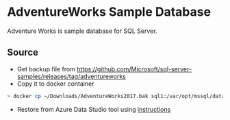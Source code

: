 # AdventureWorks Sample Database

Adventure Works is sample database for SQL Server.

## Source

- Get backup file from <https://github.com/Microsoft/sql-server-samples/releases/tag/adventureworks>
- Copy it to docker container
```sh
> docker cp ~/Downloads/AdventureWorks2017.bak sql1:/var/opt/mssql/data
```
- Restore from Azure Data Studio tool using [instructions](https://docs.microsoft.com/en-us/sql/azure-data-studio/tutorial-backup-restore-sql-server?view=sql-server-2017#restore-a-database-from-a-backup-file)
